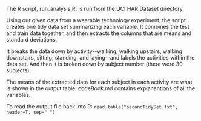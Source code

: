
The R script, run_analysis.R, is run from the UCI HAR Dataset directory.

Using our given data from a wearable technology experiment, the script creates one tidy data set summarizing each variable.
It combines the test and train data together, and then extracts the columns that are means and standard deviations.

It breaks the data down by activity--walking, walking upstairs, walking downstairs, sitting,
standing, and laying--and labels the activities within the data set.
And then it is broken down by subject number (there were 30 subjects).

The means of the extracted data for each subject in each activity are what is shown in the output table.
codeBook.md contains explanantions of all the variables.

To read the output file back into R:
    <code>read.table("secondTidySet.txt", header=T, sep=" ")</code>
